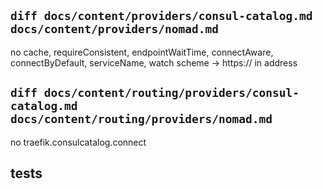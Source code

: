 ## `diff docs/content/providers/consul-catalog.md docs/content/providers/nomad.md`
no cache, requireConsistent, endpointWaitTime, connectAware, connectByDefault, serviceName, watch
scheme -> https:// in address

## `diff docs/content/routing/providers/consul-catalog.md docs/content/routing/providers/nomad.md`
no traefik.consulcatalog.connect

## tests

```
```
